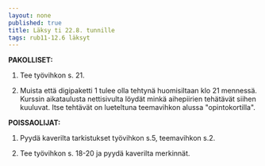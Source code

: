 ```yaml
---
layout: none
published: true
title: Läksy ti 22.8. tunnille
tags: rub11-12.6 läksyt
---
```

**PAKOLLISET:**

1. Tee työvihkon s. 21.

2. Muista että digipaketti 1 tulee olla tehtynä huomisiltaan klo 21 mennessä. Kurssin aikataulusta nettisivulta löydät minkä aihepiirien tehätävät siihen kuuluvat. Itse tehtävät on lueteltuna teemavihkon alussa "opintokortilla".

**POISSAOLIJAT:**

1. Pyydä kaverilta tarkistukset työvihkon s.5, teemavihkon s.2.

2. Tee työvihkon s. 18-20 ja pyydä kaverilta merkinnät.